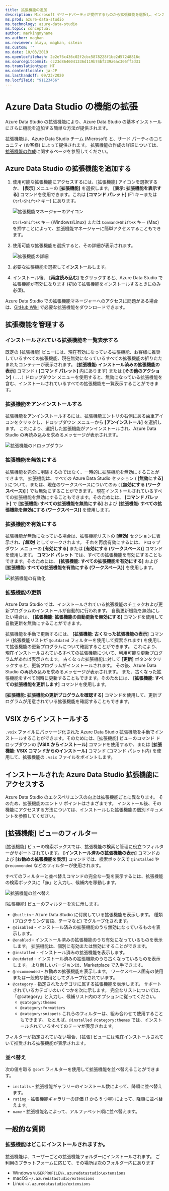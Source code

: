 ```yaml
---
title: 拡張機能の追加
description: Microsoft やサードパーティが提供するものから拡張機能を選択し、インストールすることで Azure Data Studio に機能を追加する方法について説明します。
ms.prod: azure-data-studio
ms.technology: azure-data-studio
ms.topic: conceptual
author: markingmyname
ms.author: maghan
ms.reviewer: alayu, maghan, sstein
ms.custom: ''
ms.date: 10/03/2019
ms.openlocfilehash: 2e2e76c436c02f2cbc5878228f1be2d57248816c
ms.sourcegitcommit: cc23d8646041336d119b74bf239a6ac305ff3d31
ms.translationtype: HT
ms.contentlocale: ja-JP
ms.lasthandoff: 09/23/2020
ms.locfileid: "91123456"
---
```

# <a name="extend-the-functionality-of-azure-data-studio"></a>Azure Data Studio の機能の拡張

Azure Data Studio の拡張機能により、Azure Data Studio の基本インストールにさらに機能を追加する簡単な方法が提供されます。

拡張機能は、Azure Data Studio チーム (Microsoft) と、サード パーティのコミュニティ (お客様) によって提供されます。 拡張機能の作成の詳細については、[拡張機能の作成](./extension-authoring.md)に関するページを参照してください。

## <a name="add-azure-data-studio-extensions"></a>Azure Data Studio の拡張機能を追加する

1. 使用可能な拡張機能にアクセスするには、[拡張機能] アイコンを選択するか、 **[表示]** メニューの **[拡張機能]** を選択します。 **[表示: 拡張機能を表示する]** コマンドを使用できます。これは **[コマンド パレット]** (F1 キーまたは `Ctrl+Shift+P` キー) にあります。

    ![拡張機能マネージャーのアイコン](media/add-extensions/extension-manager-icon.png)

    `Ctrl+Shift+X` キー (Windows/Linux) または `Command+Shift+X` キー (Mac) を押すことによって、拡張機能マネージャーに簡単アクセスすることもできます。

2. 使用可能な拡張機能を選択すると、その詳細が表示されます。

    ![拡張機能の詳細](media/add-extensions/extension-details.png)

3. 必要な拡張機能を選択して**インストール**します。

4. インストール後、 **[再度読み込む]** をクリックすると、Azure Data Studio で拡張機能が有効になります (初めて拡張機能をインストールするときにのみ必須)。

Azure Data Studio での拡張機能マネージャーへのアクセスに問題がある場合は、[GitHub Wiki](https://github.com/microsoft/azuredatastudio/wiki/List-of-Extensions) で必要な拡張機能をダウンロードできます。

## <a name="manage-extensions"></a>拡張機能を管理する

### <a name="list-installed-extensions"></a>インストールされている拡張機能を一覧表示する

既定の [拡張機能] ビューには、現在有効になっている拡張機能、お客様に推奨しているすべての拡張機能、現在無効になっているすべての拡張機能の折りたたまれたコンテナーが表示されます。 **[拡張機能: インストール済みの拡張機能の表示]** コマンド ( **[コマンド パレット]** 内にあります) または **[その他のアクション]** `(...)` ドロップダウン メニューを使用すると、無効になっている拡張機能を含む、インストールされているすべての拡張機能を一覧表示することができます。

### <a name="uninstall-an-extension"></a>拡張機能をアンインストールする

拡張機能をアンインストールするには、拡張機能エントリの右側にある歯車アイコンをクリックし、ドロップダウン メニューから **[アンインストール]** を選択します。 これにより、選択した拡張機能がアンインストールされ、Azure Data Studio の再読み込みを求めるメッセージが表示されます。

 ![拡張機能のドロップダウン](media/add-extensions/extension-gear-dropdown.png)

### <a name="disable-an-extension"></a>拡張機能を無効にする

拡張機能を完全に削除するのではなく、一時的に拡張機能を無効にすることができます。 拡張機能は、すべての Azure Data Studio セッション ( **[無効にする]** ) について、または、現在のワークスペースについてのみ ( **[無効にする (ワークスペース)]** ) でも無効にすることができます。 現在インストールされているすべての拡張機能を無効にすることもできます。そのためには、 **[コマンド パレット]** で **[拡張機能: すべての拡張機能を無効にする]** および **[拡張機能: すべての拡張機能を無効にする (ワークスペース)]** を使用します。

### <a name="enable-an-extension"></a>拡張機能を有効にする

拡張機能が無効になっている場合は、拡張機能リストの **[無効]** セクションに表示され、***[無効]*** としてマークされます。 それを再度有効にするには、ドロップダウン メニューの **[有効にする]** または **[有効にする (ワークスペース)]** コマンドを使用します。 **コマンド パレット** では、すべての拡張機能を有効にすることもできます。そのためには、 **[拡張機能: すべての拡張機能を有効にする]** および **[拡張機能: すべての拡張機能を有効にする (ワークスペース)]** を使用します。

![拡張機能の有効化](media/add-extensions/extensions-enable.png)

### <a name="updating-an-extension"></a>拡張機能の更新

Azure Data Studio では、インストールされている拡張機能のチェックおよび更新プログラムのインストールが自動的に行われます。 自動更新機能を無効にしたい場合は、 **[拡張機能: 拡張機能の自動更新を無効にする]** コマンドを使用して自動更新を無効にすることができます。

拡張機能を手動で更新するには、 **[拡張機能: 古くなった拡張機能の表示]** コマンド (拡張機能リストが `@outdated` フィルターを使用して探索されます) を使用して拡張機能の更新プログラムについて確認することができます。 これにより、現在インストールされているすべての拡張機能について、利用可能な更新プログラムがあれば表示されます。 古くなった拡張機能に対して **[更新]** ボタンをクリックすると、更新プログラムがインストールされます。 その後、Azure Data Studio の再読み込みを求めるメッセージが表示されます。 また、古くなった拡張機能をすべて同時に更新することもできます。そのためには、 **[拡張機能: すべての拡張機能を更新します]** コマンドを使用します。

**[拡張機能: 拡張機能の更新プログラムを確認する]** コマンドを使用して、更新プログラムが用意されている拡張機能を確認することもできます。

## <a name="install-from-a-vsix"></a>VSIX からインストールする

`.vsix` ファイルにパッケージ化された Azure Data Studio 拡張機能を手動でインストールすることができます。そのためには、[拡張機能] ビューのコマンド ドロップダウンの **[VSIX からインストール]** コマンドを使用するか、または **[拡張機能: VSIX コマンドからのインストール]** コマンド (コマンド パレット内) を使用して、拡張機能の `.vsix` ファイルをポイントします。

## <a name="access-installed-azure-data-studio-extensions"></a>インストールされた Azure Data Studio 拡張機能にアクセスする

Azure Data Studio のエクスペリエンスの向上は拡張機能ごとに異なります。 そのため、拡張機能のエントリ ポイントはさまざまです。 インストール後、その機能にアクセスする方法については、インストールした拡張機能の個別ドキュメントを参照してください。

## <a name="extensions-view-filters"></a>[拡張機能] ビューのフィルター

[拡張機能] ビューの検索ボックスでは、拡張機能の検索と管理に役立つフィルターがサポートされています。 **[インストール済みの拡張機能の表示]** コマンドおよび **[お勧めの拡張機能を表示]** コマンドでは、検索ボックスで `@installed` や `@recommended` などのフィルターが使用されます。

すべてのフィルターと並べ替えコマンドの完全な一覧を表示するには、拡張機能の検索ボックスに「@」と入力し、候補内を移動します。

![拡張機能の並べ替え](media/add-extensions/extension-sort.png)

[拡張機能] ビューのフィルターを次に示します。

- `@builtin` - Azure Data Studio に付属している拡張機能を表示します。 種類 (プログラミング言語、テーマなど) でグループ化されます。
- `@disabled` - インストール済みの拡張機能のうち無効になっているものを表示します。
- `@enabled` - インストール済みの拡張機能のうち有効になっているものを表示します。 拡張機能は、個別に有効または無効にすることができます。
- `@installed` - インストール済みの拡張機能を表示します。
- `@outdated` - インストール済みの拡張機能のうち古くなっているものを表示します。 より新しいバージョンは、Marketplace で入手できます。
- `@recommended` - お勧めの拡張機能を表示します。 ワークスペース固有の使用または一般的な使用としてグループ化されています。
- `@category` - 指定されたカテゴリに属する拡張機能を表示します。 サポートされているカテゴリのいくつかを次に示します。 完全なリストについては、「@category」と入力し、候補リスト内のオプションに従ってください。
    - `@category:themes`
    - `@category:formatters`
    - `@category:snippets` これらのフィルターは、組み合わせて使用することもできます。 たとえば、`@installed @category:themes` では、インストールされているすべてのテーマが表示されます。

フィルターが指定されていない場合、[拡張] ビューには現在インストールされていて推奨される拡張機能が表示されます。

### <a name="sorting"></a>並べ替え

次の値を取る `@sort` フィルターを使用して拡張機能を並べ替えることができます。

- `installs` - 拡張機能ギャラリーのインストール数によって、降順に並べ替えます。
- `rating` - 拡張機能ギャラリーの評価 (1 から 5 つ星) によって、降順に並べ替えます。
- `name` - 拡張機能名によって、アルファベット順に並べ替えます。

## <a name="common-questions"></a>一般的な質問

### <a name="where-are-extensions-installed"></a>拡張機能はどこにインストールされますか。

拡張機能は、ユーザーごとの拡張機能フォルダーにインストールされます。 ご利用のプラットフォームに応じて、その場所は次のフォルダー内にあります

- Windows `%USERPROFILE%\.azuredatastudio\extensions`
- macOS `~/.azuredatastudio/extensions`
- Linux `~/.azuredatastudio/extensions`
